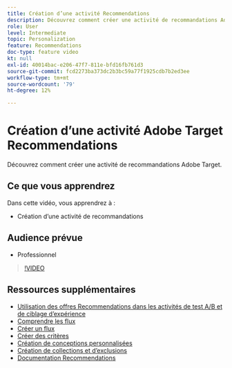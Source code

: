 ```yaml
---
title: Création d’une activité Recommendations
description: Découvrez comment créer une activité de recommandations Adobe Target.
role: User
level: Intermediate
topic: Personalization
feature: Recommendations
doc-type: feature video
kt: null
exl-id: 40014bac-e206-47f7-811e-bfd16fb761d3
source-git-commit: fcd2273ba373dc2b3bc59a77f1925cdb7b2ed3ee
workflow-type: tm+mt
source-wordcount: '79'
ht-degree: 12%

---
```


# Création d’une activité Adobe Target Recommendations

Découvrez comment créer une activité de recommandations Adobe Target.

## Ce que vous apprendrez

Dans cette vidéo, vous apprendrez à :

* Création d’une activité de recommandations

## Audience prévue

* Professionnel

>[!VIDEO](https://video.tv.adobe.com/v/33899?quality=12&captions=fre_fr)

## Ressources supplémentaires

* [Utilisation des offres Recommendations dans les activités de test A/B et de ciblage d’expérience](use-recommendations-offers.md)
* [Comprendre les flux](understanding-feeds.md)
* [Créer un flux](create-a-feed.md)
* [Créer des critères](create-criteria.md)
* [Création de conceptions personnalisées](create-custom-designs.md)
* [Création de collections et d’exclusions](create-collections-and-exclusions.md)
* [Documentation Recommendations](https://experienceleague.adobe.com/docs/target/using/recommendations/recommendations.html?lang=fr)
